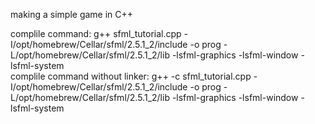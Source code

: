 making a simple game in C++


complile command: g++ sfml_tutorial.cpp -I/opt/homebrew/Cellar/sfml/2.5.1_2/include -o prog -L/opt/homebrew/Cellar/sfml/2.5.1_2/lib -lsfml-graphics -lsfml-window -lsfml-system    
complile command without linker: g++ -c sfml_tutorial.cpp -I/opt/homebrew/Cellar/sfml/2.5.1_2/include -o prog -L/opt/homebrew/Cellar/sfml/2.5.1_2/lib -lsfml-graphics -lsfml-window -lsfml-system    
